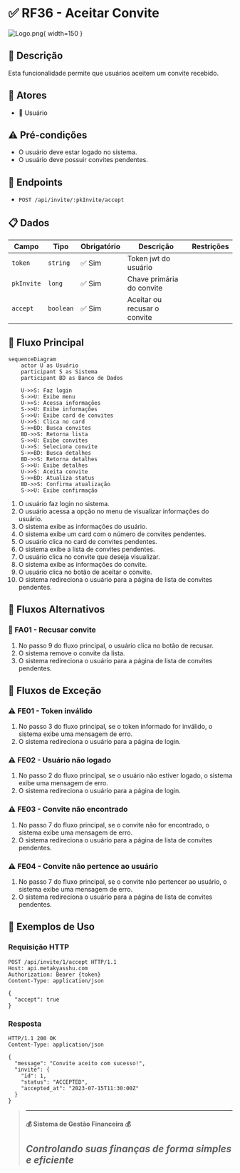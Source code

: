# ✅ RF36 - Aceitar Convite 

![Logo.png](Logo.png){ width=150 }

## 📝 Descrição

Esta funcionalidade permite que usuários aceitem um convite recebido.

## 👥 Atores

- 👤 Usuário

## ⚠️ Pré-condições

- O usuário deve estar logado no sistema.
- O usuário deve possuir convites pendentes.

## 🔌 Endpoints

- `POST /api/invite/:pkInvite/accept`

## 📋 Dados

| Campo      | Tipo      | Obrigatório | Descrição                    | Restrições |
|------------|-----------|-------------|------------------------------|------------|
| `token`    | `string`  | ✅ Sim      | Token jwt do usuário         |            |
| `pkInvite` | `long`    | ✅ Sim      | Chave primária do convite    |            |
| `accept`   | `boolean` | ✅ Sim      | Aceitar ou recusar o convite |            |

## 🔄 Fluxo Principal

```mermaid
sequenceDiagram
    actor U as Usuário
    participant S as Sistema
    participant BD as Banco de Dados
    
    U->>S: Faz login
    S->>U: Exibe menu
    U->>S: Acessa informações
    S->>U: Exibe informações
    S->>U: Exibe card de convites
    U->>S: Clica no card
    S->>BD: Busca convites
    BD->>S: Retorna lista
    S->>U: Exibe convites
    U->>S: Seleciona convite
    S->>BD: Busca detalhes
    BD->>S: Retorna detalhes
    S->>U: Exibe detalhes
    U->>S: Aceita convite
    S->>BD: Atualiza status
    BD->>S: Confirma atualização
    S->>U: Exibe confirmação
```

1. O usuário faz login no sistema.
2. O usuário acessa a opção no menu de visualizar informações do usuário.
3. O sistema exibe as informações do usuário.
4. O sistema exibe um card com o número de convites pendentes.
5. O usuário clica no card de convites pendentes.
6. O sistema exibe a lista de convites pendentes.
7. O usuário clica no convite que deseja visualizar.
8. O sistema exibe as informações do convite.
9. O usuário clica no botão de aceitar o convite.
10. O sistema redireciona o usuário para a página de lista de convites pendentes.

## 🔀 Fluxos Alternativos

### 🔄 FA01 - Recusar convite
1. No passo 9 do fluxo principal, o usuário clica no botão de recusar.
2. O sistema remove o convite da lista.
3. O sistema redireciona o usuário para a página de lista de convites pendentes.

## 🚫 Fluxos de Exceção

### ⚠️ FE01 - Token inválido
1. No passo 3 do fluxo principal, se o token informado for inválido, o sistema exibe uma mensagem de erro.
2. O sistema redireciona o usuário para a página de login.

### ⚠️ FE02 - Usuário não logado
1. No passo 2 do fluxo principal, se o usuário não estiver logado, o sistema exibe uma mensagem de erro.
2. O sistema redireciona o usuário para a página de login.

### ⚠️ FE03 - Convite não encontrado
1. No passo 7 do fluxo principal, se o convite não for encontrado, o sistema exibe uma mensagem de erro.
2. O sistema redireciona o usuário para a página de lista de convites pendentes.

### ⚠️ FE04 - Convite não pertence ao usuário
1. No passo 7 do fluxo principal, se o convite não pertencer ao usuário, o sistema exibe uma mensagem de erro.
2. O sistema redireciona o usuário para a página de lista de convites pendentes.

## 🧪 Exemplos de Uso

### Requisição HTTP
```http
POST /api/invite/1/accept HTTP/1.1
Host: api.metakyasshu.com
Authorization: Bearer {token}
Content-Type: application/json

{
  "accept": true
}
```

### Resposta
```http
HTTP/1.1 200 OK
Content-Type: application/json

{
  "message": "Convite aceito com sucesso!",
  "invite": {
    "id": 1,
    "status": "ACCEPTED",
    "accepted_at": "2023-07-15T11:30:00Z"
  }
}
```

> ---------------------------------------------------------------------------
> #### 💰 Sistema de Gestão Financeira 💰
> ***Controlando suas finanças de forma simples e eficiente***
> ---------------------------------------------------------------------------